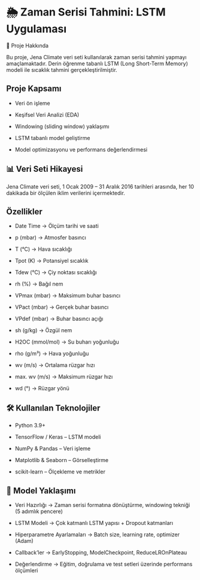 # 🌦️ Zaman Serisi Tahmini: LSTM Uygulaması
📌 Proje Hakkında

Bu proje, Jena Climate veri seti kullanılarak zaman serisi tahmini yapmayı amaçlamaktadır.
Derin öğrenme tabanlı LSTM (Long Short-Term Memory) modeli ile sıcaklık tahmini gerçekleştirilmiştir.

## Proje Kapsamı

* Veri ön işleme

* Keşifsel Veri Analizi (EDA)

* Windowing (sliding window) yaklaşımı

* LSTM tabanlı model geliştirme

* Model optimizasyonu ve performans değerlendirmesi

## 📊 Veri Seti Hikayesi

Jena Climate veri seti, 1 Ocak 2009 – 31 Aralık 2016 tarihleri arasında, her 10 dakikada bir ölçülen iklim verilerini içermektedir.

## Özellikler

* Date Time → Ölçüm tarihi ve saati

* p (mbar) → Atmosfer basıncı

* T (°C) → Hava sıcaklığı

* Tpot (K) → Potansiyel sıcaklık

* Tdew (°C) → Çiy noktası sıcaklığı

* rh (%) → Bağıl nem

* VPmax (mbar) → Maksimum buhar basıncı

* VPact (mbar) → Gerçek buhar basıncı

* VPdef (mbar) → Buhar basıncı açığı

* sh (g/kg) → Özgül nem

* H2OC (mmol/mol) → Su buharı yoğunluğu

* rho (g/m³) → Hava yoğunluğu

* wv (m/s) → Ortalama rüzgar hızı

* max. wv (m/s) → Maksimum rüzgar hızı

* wd (°) → Rüzgar yönü

## 🛠️ Kullanılan Teknolojiler

* Python 3.9+

* TensorFlow / Keras – LSTM modeli

* NumPy & Pandas – Veri işleme

* Matplotlib & Seaborn – Görselleştirme

* scikit-learn – Ölçekleme ve metrikler

## 📐 Model Yaklaşımı

* Veri Hazırlığı → Zaman serisi formatına dönüştürme, windowing tekniği (5 adımlık pencere)

* LSTM Modeli → Çok katmanlı LSTM yapısı + Dropout katmanları

* Hiperparametre Ayarlamaları → Batch size, learning rate, optimizer (Adam)

* Callback’ler → EarlyStopping, ModelCheckpoint, ReduceLROnPlateau

* Değerlendirme → Eğitim, doğrulama ve test setleri üzerinde performans ölçümleri
